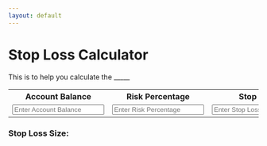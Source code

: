 ```yaml
---
layout: default
---
```


# Stop Loss Calculator

This is to help you calculate the _____

<table>
  <tr>
    <th>Account Balance</th>
    <th>Risk Percentage</th>
    <th>Stop Loss</th>
  </tr>
  <tr>
    <td>
      <input class="query" type="number" id="accBal" name="accBal" placeholder="Enter Account Balance" min="0">
    </td>
    <td>
      <input class="query" type="number" id="riskPercentage" name="riskPercentage" placeholder="Enter Risk Percentage" min="0">
    </td>
    <td>
      <input class="query" type="number" id="stopLoss" name="stopLoss" placeholder="Enter Stop Loss" min="0">
    </td>
  </tr>
</table>

### Stop Loss Size:
<p id="output"></p>

<script>

  let inputs = document.querySelectorAll(".query")

  let output = document.getElementById("output")

// Expiry for cookies: 30 days
  let d = new Date();
  d.setTime(d.getTime() + 1000*60*60*24*30);
  console.log("UTC Time: " + d.toUTCString());
  let suffix = "\; expires=" + d.toUTCString() + "\; path=/";

// Load cookies and fill up text boxes
  let cooks = readCookie();
  if (cooks != null) 
  {
  cooks.forEach(function(cook)
  {
    let key = cook.substring(0, cook.indexOf('='));
    let val = cook.substring(cook.indexOf('=') + 1);

    console.log("Key: " + key);

    document.getElementById(key).value = val;
  });
  }

  Array.from(inputs).some(function(input) {
    if(!input.value)
    {
      input.focus();
      return true;
    }
  });
  console.log("Starting cookie: " + document.cookie);

  // Update anytime the textboxes are updated
  inputs.forEach(function(input) {
    input.addEventListener('input', function() {

      // Do the math
      let accBal = parseInt(document.getElementById("accBal").value);
      let riskPercentage = parseInt(document.getElementById("riskPercentage").value);
      let stopLoss = parseInt(document.getElementById("stopLoss").value);

      if(accBal>0 && riskPercentage>0 && stopLoss>0)
      {
        output.textContent = riskPercentage * accBal / (stopLoss * 1000);
      } else
      {
        output.textContent = '';
      }
    })
  });



  // Save to cookies before unloading
  window.addEventListener('beforeunload', function(){
    writeCookie("accBal", document.getElementById("accBal").value);
    writeCookie("riskPercentage", document.getElementById("riskPercentage").value);

    console.log("Final cookie: " + document.cookie);
  });

  // Add a value to the cookie
  function writeCookie(key, value){

    document.cookie = key + "=" + value + suffix;
  }

  // Read a value from the cookie
  function readCookie(){

    let decookie = decodeURIComponent(document.cookie);
    value = decookie.split('\; ');

    return value[0] == "" ? null : value;
  }

</script>
